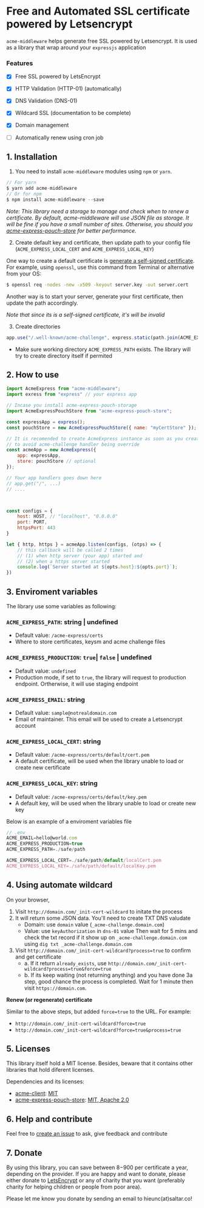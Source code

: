 # Free and Automated SSL certificate powered by Letsencrypt

`acme-middleware` helps generate free SSL powered by Letsencrypt. 
It is used as a library that wrap around your `expressjs` application

### Features

- [X] Free SSL powered by LetsEncrypt
- [X] HTTP Validation (HTTP-01) (automatically)
- [X] DNS Validation (DNS-01)

- [X] Wildcard SSL (documentation to be complete)
- [X] Domain management

- [ ] Automatically renew using cron job


## 1. Installation

1. You need to install `acme-middleware` modules using `npm` or `yarn`.

```js
// For yarn
$ yarn add acme-middleware
// Or for npm
$ npm install acme-middleware --save
```

_Note: This library need a storage to manage and check when to renew a certificate. By default, acme-middleware will use JSON file as storage. It will be fine if you have a small number of sites. Otherwise, you should you [acme-express-pouch-store](https://github.com/hieunc229/acme-express-pouch-store) for better performance._

2. Create default key and certificate, then update path to your config file (`ACME_EXPRESS_LOCAL_CERT` and `ACME_EXPRESS_LOCAL_KEY`)

One way to create a default certificate is [generate a self-signed certificate](https://flaviocopes.com/express-https-self-signed-certificate/). For example, using `openssl`, use this command from Terminal or alternative from your OS:

```sh
$ openssl req -nodes -new -x509 -keyout server.key -out server.cert
```

Another way is to start your server, generate your first certificate, then update the path accordingly.

_Note that since its is a self-signed certificate, it's will be invalid_

3. Create directories

```js
app.use("/.well-known/acme-challenge", express.static(path.join(ACME_EXPRESS_PATH, "acme-challenge")));
```

- Make sure working directory `ACME_EXPRESS_PATH` exists. The library will try to create directory itself if permited


## 2. How to use

```js
import AcmeExpress from "acme-middleware";
import exress from "express" // your express app

// Incase you install acme-express-pouch-storage
import AcmeExpressPouchStore from "acme-express-pouch-store";

const expressApp = express();
const pouchStore = new AcmeExpressPouchStore({ name: "myCertStore" });

// It is recomended to create AcmeExpress instance as soon as you create your express app
// to avoid acme-challenge handler being override
const acmeApp = new AcmeExpress({ 
    app: expressApp,
    store: pouchStore // optional
});

// Your app handlers goes down here
// app.get("/", ...)
// ....



const configs = {
    host: HOST, // "localhost", "0.0.0.0"
    port: PORT,
    httpsPort: 443
}

let { http, https } = acmeApp.listen(configs, (otps) => {
    // this callback will be called 2 times
    // (1) when http server (your app) started and
    // (2) when a https server started
    console.log(`Server started at ${opts.host}:${opts.port}`);
})
```

## 3. Enviroment variables

The library use some variables as following:

### `ACME_EXPRESS_PATH`: string | undefined
- Default value: `/acme-express/certs`
- Where to store certificates, keysm and acme challenge files

### `ACME_EXPRESS_PRODUCTION`: `true`| `false` | undefined 
- Default value: `undefined`
- Production mode, if set to `true`, the library will request to production endpoint. Ortherwise, it will use staging endpoint

### `ACME_EXPRESS_EMAIL`: string
- Default value: `sample@notrealdomain.com`
- Email of maintainer. This email will be used to create a Letsencrypt account 

### `ACME_EXPRESS_LOCAL_CERT`: string
- Default value:  `/acme-express/certs/default/cert.pem`
- A default certificate, will be used when the library unable to load or create new certificate

### `ACME_EXPRESS_LOCAL_KEY`: string
- Default value:  `/acme-express/certs/default/key.pem`
- A default key, will be used when the library unable to load or create new key

Below is an example of a enviroment variables file

```js
// .env
ACME_EMAIL=hello@world.com
ACME_EXPRESS_PRODUCTION=true
ACME_EXPRESS_PATH=./safe/path

ACME_EXPRESS_LOCAL_CERT=./safe/path/default/localCert.pem
ACME_EXPRESS_LOCAL_KEY=./safe/path/default/localKey.pem
```

## 4. Using automate wildcard

On your browser, 

1. Visit `http://domain.com/_init-cert-wildcard` to initate the process
2. It will return some JSON data. You'll need to create TXT DNS valudate
    - Domain: use `domain` value (`_acme-challenge.domain.com`)
    - Value: use `keyAuthorization` in `dns-01` value
    Then wait for 5 mins and check the txt record if it show up on `_acme-challenge.domain.com` using `dig txt _acme-challenge.domain.com`
3. Visit `http://domain.com/_init-cert-wildcard?process=true` to confirm and get certificate
    - a. If it return `already_exists`, use `http://domain.com/_init-cert-wildcard?process=true&force=true`
    - b. If its keep waiting (not returning anything) and you have done 3a step, good chance the process is completed. Wait for 1 minute then visit `https://domain.com`.

**Renew (or regenerate) certificate**

Similar to the above steps, but added `force=true` to the URL. For example:
- `http://domain.com/_init-cert-wildcard?force=true`
- `http://domain.com/_init-cert-wildcard?force=true&process=true`

## 5. Licenses

This library itself hold a MIT license. Besides, beware that it contains other libraries that hold diferent licenses.

Dependencies and its licenses:

- [acme-client](https://github.com/publishlab/node-acme-client): [MIT](https://github.com/publishlab/node-acme-client/blob/master/LICENSE)
- [acme-express-pouch-store](https://github.com/hieunc229/acme-express-pouch-store): [MIT, Apache 2.0](https://github.com/hieunc229/acme-express-pouch-store/tree/master/LICENSES)

## 6. Help and contribute

Feel free to [create an issue](https://github.com/hieunc229/acme-middleware/issues/new) to ask, give feedback and contribute

## 7. Donate

By using this library, you can save between $8-$900 per certificate a year, depending on the provider. If you are happy and want to donate, please either donate to [LetsEncrypt](https://letsencrypt.org/donate/) or any of charity that you want (preferably charity for helping children or people from poor area).

Please let me know you donate by sending an email to hieunc(at)saltar.co!